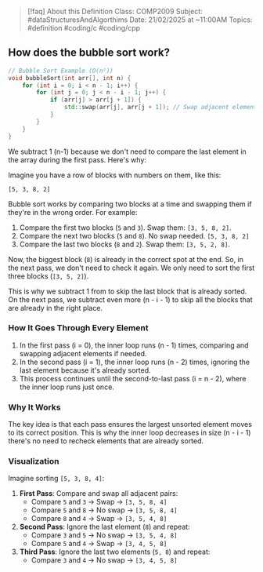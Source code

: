 
> [!faq] About this Definition
> Class: COMP2009
> Subject: #dataStructuresAndAlgorthims 
> Date: 21/02/2025 at ~11:00AM
> Topics: #definition  #coding/c #coding/cpp 

## How does the bubble sort work?

```cpp
// Bubble Sort Example (O(n²))
void bubbleSort(int arr[], int n) {
    for (int i = 0; i < n - 1; i++) {
        for (int j = 0; j < n - i - 1; j++) {
            if (arr[j] > arr[j + 1]) {
                std::swap(arr[j], arr[j + 1]); // Swap adjacent elements
            }
        }
    }
}
```

We subtract 1 (n-1) because we don't need to compare the last element in the array during the first pass. Here's why:

Imagine you have a row of blocks with numbers on them, like this:

`[5, 3, 8, 2]`

Bubble sort works by comparing two blocks at a time and swapping them if they're in the wrong order. For example:

1. Compare the first two blocks (`5` and `3`). Swap them: `[3, 5, 8, 2]`.
2. Compare the next two blocks (`5` and `8`). No swap needed. `[5, 3, 8, 2]`
3. Compare the last two blocks (`8` and `2`). Swap them: `[3, 5, 2, 8]`.

Now, the biggest block (`8`) is already in the correct spot at the end. So, in the next pass, we don't need to check it again. We only need to sort the first three blocks (`[3, 5, 2]`).

This is why we subtract 1 from to skip the last block that is already sorted. On the next pass, we subtract even more (n - i - 1) to skip all the blocks that are already in the right place.

### How It Goes Through Every Element

1. In the first pass (i = 0), the inner loop runs (n - 1) times, comparing and swapping adjacent elements if needed.
2. In the second pass (i = 1), the inner loop runs (n - 2) times, ignoring the last element because it's already sorted.
3. This process continues until the second-to-last pass (i = n - 2), where the inner loop runs just once.

### Why It Works

The key idea is that each pass ensures the largest unsorted element moves to its correct position. This is why the inner loop decreases in size (n - i - 1) there's no need to recheck elements that are already sorted.

### Visualization

Imagine sorting `[5, 3, 8, 4]`:

1. **First Pass**: Compare and swap all adjacent pairs:
    - Compare `5` and `3` → Swap → `[3, 5, 8, 4]`
    - Compare `5` and `8` → No swap → `[3, 5, 8, 4]`
    - Compare `8` and `4` → Swap → `[3, 5, 4, 8]`
2. **Second Pass**: Ignore the last element (`8`) and repeat:
    - Compare `3` and `5` → No swap → `[3, 5, 4, 8]`
    - Compare `5` and `4` → Swap → `[3, 4, 5, 8]`
3. **Third Pass**: Ignore the last two elements (`5, 8`) and repeat:
    - Compare `3` and `4` → No swap → `[3, 4, 5, 8]`
